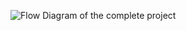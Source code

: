 ![Flow Diagram of the complete project](https://i.ibb.co/Fhtyvh9/diagram-export-19-1-2024-11-50-50-pm.png)

